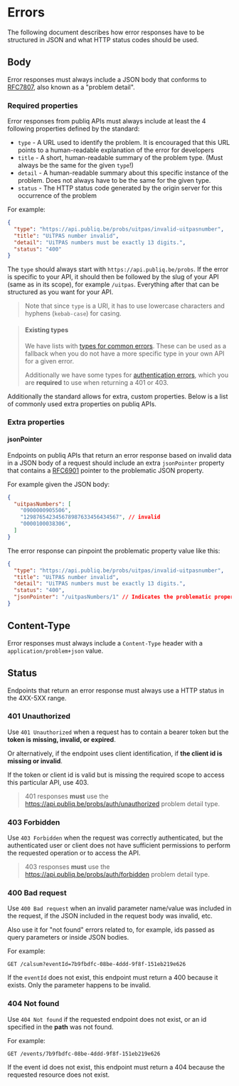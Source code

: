 # Errors

The following document describes how error responses have to be structured in JSON and what HTTP status codes should be used.

## Body

Error responses must always include a JSON body that conforms to [RFC7807](https://datatracker.ietf.org/doc/html/rfc7807), also known as a "problem detail".

### Required properties

Error responses from publiq APIs must always include at least the 4 following properties defined by the standard:

*   `type` - A URL used to identify the problem. It is encouraged that this URL points to a human-readable explanation of the error for developers
*   `title` - A short, human-readable summary of the problem type. (Must always be the same for the given `type`!)
*   `detail` - A human-readable summary about this specific instance of the problem. Does not always have to be the same for the given type.
*   `status` - The HTTP status code generated by the origin server for this occurrence of the problem

For example:

```json
{
  "type": "https://api.publiq.be/probs/uitpas/invalid-uitpasnumber",
  "title": "UiTPAS number invalid",
  "detail": "UiTPAS numbers must be exactly 13 digits.",
  "status": "400"
}
```

The `type` should always start with `https://api.publiq.be/probs`. If the error is specific to your API, it should then be followed by the slug of your API (same as in its scope), for example `/uitpas`. Everything after that can be structured as you want for your API.

> Note that since `type` is a URI, it has to use lowercase characters and hyphens (`kebab-case`) for casing.

<!-- theme: success -->

> #### Existing types 
>
> We have lists with [types for common errors](https://publiq.stoplight.io/docs/errors). These can be used as a fallback when you do not have a more specific type in your own API for a given error.
>
> Additionally we have some types for [authentication errors](https://publiq.stoplight.io/docs/authentication/docs/errors.md), which you are **required** to use when returning a 401 or 403.

Additionally the standard allows for extra, custom properties. Below is a list of commonly used extra properties on publiq APIs.

### Extra properties

#### jsonPointer

Endpoints on publiq APIs that return an error response based on invalid data in a JSON body of a request should include an extra `jsonPointer` property that contains a [RFC6901](https://datatracker.ietf.org/doc/html/rfc6901) pointer to the problematic JSON property.

For example given the JSON body:

```json
{
  "uitpasNumbers": [
    "0900000905506",
    "129876542345678987633456434567", // invalid
    "0000100038306",
  ]
}
```

The error response can pinpoint the problematic property value like this:

```json
{
  "type": "https://api.publiq.be/probs/uitpas/invalid-uitpasnumber",
  "title": "UiTPAS number invalid",
  "detail": "UiTPAS numbers must be exactly 13 digits.",
  "status": "400",
  "jsonPointer": "/uitpasNumbers/1" // Indicates the problematic property value
}
```

## Content-Type

Error responses must always include a `Content-Type` header with a `application/problem+json` value.

## Status

Endpoints that return an error response must always use a HTTP status in the 4XX-5XX range.

### 401 Unauthorized

Use `401 Unauthorized` when a request has to contain a bearer token but the **token is missing, invalid, or expired**.

Or alternatively, if the endpoint uses client identification, if **the client id is missing or invalid**.

If the token or client id is valid but is missing the required scope to access this particular API, use 403.

<!-- theme: warning -->

> 401 responses **must** use the <https://api.publiq.be/probs/auth/unauthorized> problem detail type.

### 403 Forbidden

Use `403 Forbidden` when the request was correctly authenticated, but the authenticated user or client does not have sufficient permissions to perform the requested operation or to access the API.

<!-- theme: warning -->

> 403 responses **must** use the <https://api.publiq.be/probs/auth/forbidden> problem detail type.

### 400 Bad request

Use `400 Bad request` when an invalid parameter name/value was included in the request, if the JSON included in the request body was invalid, etc.

Also use it for "not found" errors related to, for example, ids passed as query parameters or inside JSON bodies.

For example:

    GET /calsum?eventId=7b9fbdfc-08be-4ddd-9f8f-151eb219e626

If the `eventId` does not exist, this endpoint must return a 400 because it exists. Only the  parameter happens to be invalid.

### 404 Not found

Use `404 Not found` if the requested endpoint does not exist, or an id specified in the **path** was not found.

For example:

    GET /events/7b9fbdfc-08be-4ddd-9f8f-151eb219e626

If the event id does not exist, this endpoint must return a 404 because the requested resource does not exist.

